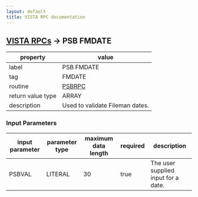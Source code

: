 ```yaml
---
layout: default
title: VISTA RPC documentation
---
```




## [VISTA RPCs](TableOfContent.md) &#8594; PSB FMDATE 

 property | value 
--- | --- 
 label | PSB FMDATE
 tag | FMDATE
 routine | [PSBRPC](http://code.osehra.org/dox/Routine_PSBRPC_source.html)
 return value type | ARRAY
 description | Used to validate Fileman dates.

### Input Parameters

| input parameter | parameter type | maximum data length | required | description | 
| --- | --- | --- | --- | --- | 
| PSBVAL | LITERAL | 30 | true | The user supplied input for a date. | 